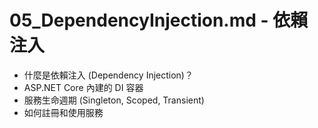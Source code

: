 # 05_DependencyInjection.md - 依賴注入

*   什麼是依賴注入 (Dependency Injection)？
*   ASP.NET Core 內建的 DI 容器
*   服務生命週期 (Singleton, Scoped, Transient)
*   如何註冊和使用服務
